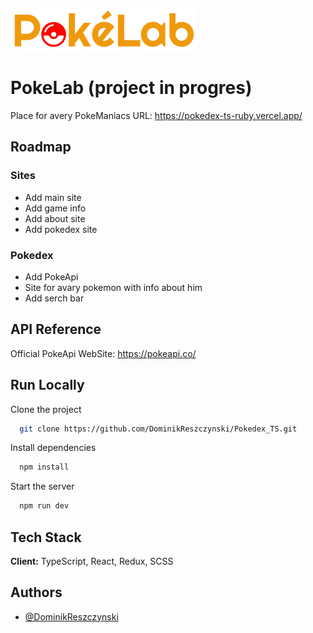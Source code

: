 ![Logo](./src/assets/PokeLab_Logo.png)

# PokeLab (project in progres)

Place for avery PokeManiacs
URL: https://pokedex-ts-ruby.vercel.app/

## Roadmap

### Sites

- Add main site
- Add game info
- Add about site
- Add pokedex site

### Pokedex

- Add PokeApi
- Site for avary pokemon with info about him
- Add serch bar

## API Reference

Official PokeApi WebSite: https://pokeapi.co/

## Run Locally

Clone the project

```bash
  git clone https://github.com/DominikReszczynski/Pokedex_TS.git
```

Install dependencies

```bash
  npm install
```

Start the server

```bash
  npm run dev
```

## Tech Stack

**Client:** TypeScript, React, Redux, SCSS

## Authors

- [@DominikReszczynski](https://github.com/DominikReszczynski)
